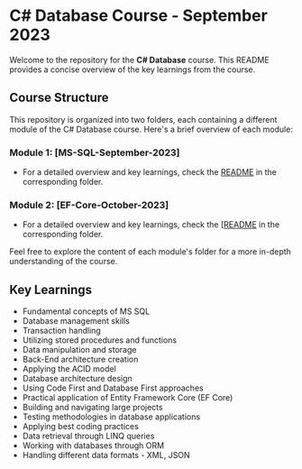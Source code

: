 # C# Database Course - September 2023

Welcome to the repository for the **C# Database** course. This README provides a concise overview of the key learnings from the course.

## Course Structure

This repository is organized into two folders, each containing a different module of the C# Database course. Here's a brief overview of each module:

### Module 1: [MS-SQL-September-2023]

- For a detailed overview and key learnings, check the [README](https://github.com/dimitrov8/SoftUni/blob/main/CSharp-DB/MS-SQL-September-2023/README.md) in the corresponding folder.

### Module 2: [EF-Core-October-2023]

- For a detailed overview and key learnings, check the [[README](https://github.com/dimitrov8/SoftUni/blob/main/CSharp-DB/EF-Core-October-2023/README.md) in the corresponding folder.

Feel free to explore the content of each module's folder for a more in-depth understanding of the course.

## Key Learnings

- Fundamental concepts of MS SQL
- Database management skills
- Transaction handling
- Utilizing stored procedures and functions
- Data manipulation and storage
- Back-End architecture creation
- Applying the ACID model
- Database architecture design
- Using Code First and Database First approaches
- Practical application of Entity Framework Core (EF Core)
- Building and navigating large projects
- Testing methodologies in database applications
- Applying best coding practices
- Data retrieval through LINQ queries
- Working with databases through ORM
- Handling different data formats - XML, JSON
